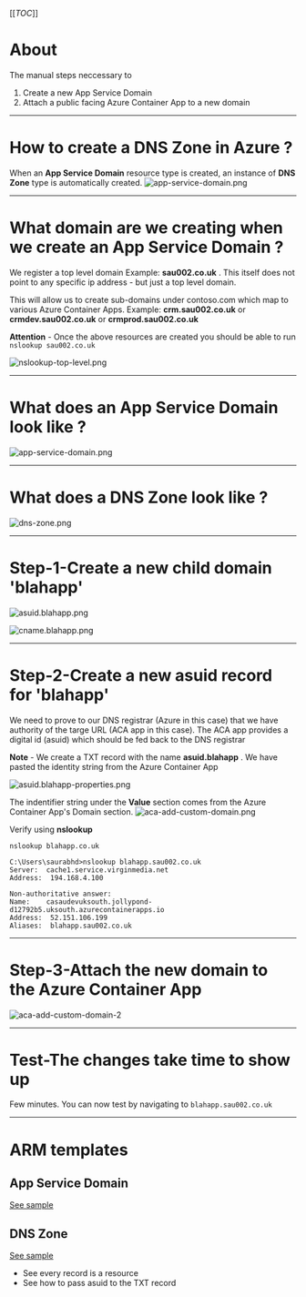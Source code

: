 [[_TOC_]]

# About
The manual steps neccessary to 
1. Create a new App Service Domain
1. Attach a public facing Azure Container App to a new domain

---


# How to create a DNS Zone in Azure ?
When an **App Service Domain** resource type is created, an instance of **DNS Zone** type is automatically created.
![app-service-domain.png](images/app-service-domain-and-dns-zone.png)

---

# What domain are we creating when we create an App Service Domain ?
We register a top level domain Example: **sau002.co.uk** . This itself does not point to any specific ip address - but just a top level domain.

This will allow us to create sub-domains under contoso.com which map to various Azure Container Apps. Example: **crm.sau002.co.uk** or **crmdev.sau002.co.uk** or **crmprod.sau002.co.uk**

**Attention** - Once the above resources are created you should be able to run `nslookup sau002.co.uk`

![nslookup-top-level.png](images/nslookup-top-level.png)

---

# What does an App Service Domain look like ?

![app-service-domain.png](images/app-service-domain.png)


---

# What does a DNS Zone look like ?

![dns-zone.png](images/dns-zone.png)


---


# Step-1-Create a new child domain 'blahapp'

![asuid.blahapp.png](images/asuid.blahapp.png)

![cname.blahapp.png](images/cname.blahapp.png)

---


# Step-2-Create a new asuid record for 'blahapp'

We need to prove to our DNS registrar (Azure in this case) that we have authority of the targe URL (ACA app in this case). The ACA app provides a digital id (asuid) which should be fed back to the DNS registrar 

**Note** - We create a TXT record with the name **asuid.blahapp** . We have pasted the identity string from the Azure Container App

![asuid.blahapp-properties.png](images/asuid.blahapp-properties.png)


The indentifier string under the **Value** section comes from the Azure Container App's Domain section.
![aca-add-custom-domain.png](images/aca-add-custom-domain.png)

Verify using **nslookup**
```
nslookup blahapp.co.uk
```

```
C:\Users\saurabhd>nslookup blahapp.sau002.co.uk
Server:  cache1.service.virginmedia.net
Address:  194.168.4.100

Non-authoritative answer:
Name:    casaudevuksouth.jollypond-d12792b5.uksouth.azurecontainerapps.io
Address:  52.151.106.199
Aliases:  blahapp.sau002.co.uk
```


---

# Step-3-Attach the new domain to the Azure Container App

![aca-add-custom-domain-2](images/aca-add-custom-domain-2.png)

---


# Test-The changes take time to show up
Few minutes.
You can now test by navigating to `blahapp.sau002.co.uk`

---

# ARM templates

## App Service Domain

[See sample](example.appservice.arm.json)


## DNS Zone

[See sample](example.appservicedomain.arm.json)

- See every record is a resource
- See how to pass asuid to the TXT record

